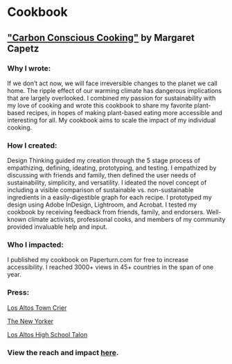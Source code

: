 # Cookbook
## ["Carbon Conscious Cooking"](https://drive.google.com/file/d/1U9S1lap8wrQw6qgcsXipqx_he9DPJK3Q/view) by Margaret Capetz

### Why I wrote:
If we don’t act now, we will face irreversible changes to the planet we call home. The ripple effect of our warming climate has dangerous implications that are largely overlooked. I combined my passion for sustainability with my love of cooking and wrote this cookbook to share my favorite plant-based recipes, in hopes of making plant-based eating more accessible and interesting for all. My cookbook aims to scale the impact of my individual cooking.

### How I created:
Design Thinking guided my creation through the 5 stage process of empathizing, defining, ideating, prototyping, and testing. I empathized by discussing with friends and family, then defined the user needs of sustainability, simplicity, and versatility. I ideated the novel concept of including a visible comparison of sustainable vs. non-sustainable ingredients in a easily-digestible graph for each recipe. I prototyped my design using Adobe InDesign, Lightroom, and Acrobat. I tested my cookbook by receiving feedback from friends, family, and endorsers. Well-known climate activists, professional cooks, and members of my community provided invaluable help and input. 

### Who I impacted:
I published my cookbook on Paperturn.com for free to increase accessibility. I reached 3000+ views in 45+ countries in the span of one year. 

### Press:

[Los Altos Town Crier](https://www.losaltosonline.com/schools/los-altos-high-school-senior-publishes-plant-based-cookbook/article_479e2bdd-d1d9-546b-b100-94715244f869.html)

[The New Yorker](https://www.newyorker.com/news/annals-of-a-warming-planet/theres-nothing-sacred-about-nine-justices-a-livable-planet-on-the-other-hand)

[Los Altos High School Talon](https://lahstalon.org/carbon-conscious-cooking/)


### View the reach and impact [here](https://drive.google.com/file/d/1QPAzFIwPQtL6-hPpkIb7cVhvGBJW6bYR/view?usp=sharing).
